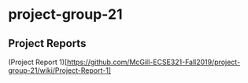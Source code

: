 # project-group-21

## Project Reports

(Project Report 1)[https://github.com/McGill-ECSE321-Fall2019/project-group-21/wiki/Project-Report-1]

